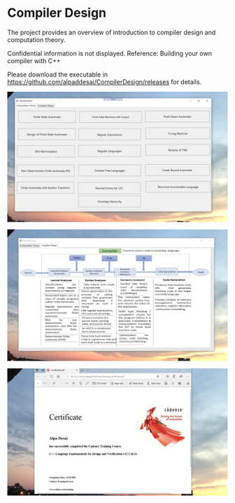 # Compiler Design

The project provides an overview of introduction to compiler design and computation theory. 

Confidential information is not displayed.  Reference: Building your own compiler with C++

Please download the executable in https://github.com/alpaddesai/CompilerDesign/releases for details.

![image](ComputationTheory.png)

![image](CompilerDesign.png)

![image](CertificateCplusplus.png)

